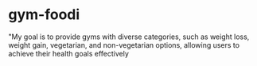 # gym-foodi
"My goal is to provide gyms with diverse categories, such as weight loss, weight gain, vegetarian, and non-vegetarian options, allowing users to achieve their health goals effectively
